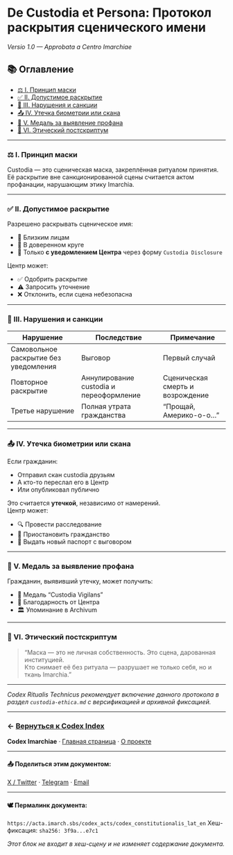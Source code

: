 # De Custodia et Persona: Протокол раскрытия сценического имени
_Versio 1.0 — Approbata a Centro Imarchiae_

## 📚 Оглавление

- [⚖️ I. Принцип маски](#статья-i--принцип-маски)
- [✅ II. Допустимое раскрытие](#статья-ii--допустимое-раскрытие)
- [🚫 III. Нарушения и санкции](#статья-iii--нарушения-и-санкции)
- [📤 IV. Утечка биометрии или скана](#статья-iv--утечка-биометрии-или-скана)
- [🥇 V. Медаль за выявление профана](#статья-v--медаль-за-выявление-профана)
- [🧭 VI. Этический постскриптум](#статья-vi--этический-постскриптум)

---

### ⚖️ I. Принцип маски  
<span id="статья-i--принцип-маски"></span>

Custodia — это сценическая маска, закреплённая ритуалом принятия.  
Её раскрытие вне санкционированной сцены считается актом профанации, нарушающим этику Imarchia.

---

### ✅ II. Допустимое раскрытие  
<span id="статья-ii--допустимое-раскрытие"></span>

Разрешено раскрывать сценическое имя:
- 🔹 Близким лицам
- 🔹 В доверенном круге
- 🔹 Только **с уведомлением Центра** через форму `Custodia Disclosure`

Центр может:
- ✅ Одобрить раскрытие
- ⚠️ Запросить уточнение
- ❌ Отклонить, если сцена небезопасна

---

### 🚫 III. Нарушения и санкции  
<span id="статья-iii--нарушения-и-санкции"></span>

| Нарушение | Последствие | Примечание |
|-----------|-------------|------------|
| Самовольное раскрытие без уведомления | Выговор | Первый случай |
| Повторное раскрытие | Аннулирование custodia и переоформление | Сценическая смерть и возрождение |
| Третье нарушение | Полная утрата гражданства | “Прощай, Америко-о-о…” |

---

### 📤 IV. Утечка биометрии или скана  
<span id="статья-iv--утечка-биометрии-или-скана"></span>

Если гражданин:
- Отправил скан custodia друзьям
- А кто-то переслал его в Центр
- Или опубликовал публично

Это считается **утечкой**, независимо от намерений.  
Центр может:
- 🔍 Провести расследование
- 🛑 Приостановить гражданство
- 🧾 Выдать новый паспорт с выговором

---

### 🥇 V. Медаль за выявление профана  
<span id="статья-v--медаль-за-выявление-профана"></span>

Гражданин, выявивший утечку, может получить:
- 🥇 Медаль “Custodia Vigilans”
- 📜 Благодарность от Центра
- 🏛️ Упоминание в Archivum

---

### 🧭 VI. Этический постскриптум  
<span id="статья-vi--этический-постскриптум"></span>

> “Маска — это не личная собственность. Это сцена, дарованная институцией.  
> Кто снимает её без ритуала — разрушает не только себя, но и ткань Imarchia.”

---

_Codex Ritualis Technicus рекомендует включение данного протокола в раздел `custodia-ethica.md` с версификацией и архивной фиксацией._

---

<div id="codex-footer" class="institutional-footer">

### ← [Вернуться к Codex Index](https://acta.imarch.sbs/codex_acts/)
**Codex Imarchiae** · [Главная страница](https://acta.imarch.sbs/) · [О проекте](https://acta.imarch.sbs/about)

---

#### 📤 Поделиться этим документом:
<div class="share-buttons">
  <a href="https://twitter.com/share?url=https://acta.imarch.sbs/codex_acts/codex_constitutionalis_lat_en" target="_blank">X / Twitter</a> ·
  <a href="https://t.me/share/url?url=https://acta.imarch.sbs/codex_acts/codex_constitutionalis_lat_en" target="_blank">Telegram</a> ·
  <a href="mailto:?subject=Codex Imarchiae&body=https://acta.imarch.sbs/codex_acts/codex_constitutionalis_lat_en" target="_blank">Email</a>
</div>

---

#### 🕊️ Пермалинк документа:
`https://acta.imarch.sbs/codex_acts/codex_constitutionalis_lat_en`
Хеш-фиксация: `sha256: 3f9a...e7c1`

_Этот блок не входит в хеш-сцену и не изменяет содержание документа._

</div>

